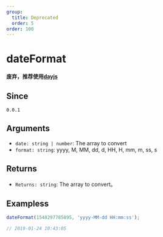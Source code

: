 ```yaml
---
group:
  title: Deprecated
  order: 5
order: 100
---
```


# dateFormat

**废弃，推荐使用[dayjs](https://day.js.org/en/)**

## Since

`0.0.1`

## Arguments

- `date: string | number`: The array to convert
- `format: string`: yyyy, M, MM, dd, d, HH, H, mm, m, ss, s

## Returns

- `Returns: string`: The array to convert。

## Exampless

```js
dateFormat(1548297785895, 'yyyy-MM-dd HH:mm:ss');

// 2019-01-24 10:43:05
```

